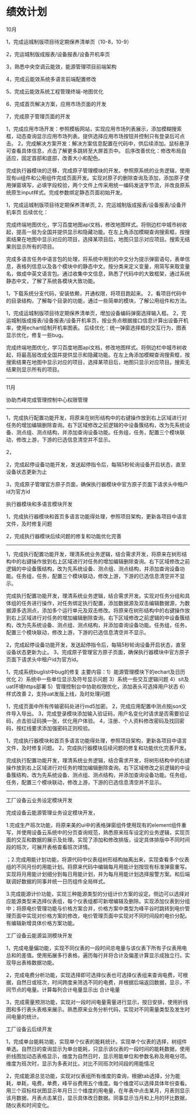 # 绩效计划

10月

1，完成运城制版项目待定期保养清单页（10-8，10-9）

2，完运城制版成报表/设备报表/设备开机率页

3，熟悉中央空调云能效，能源管理项目前端架构

4，完成云能效系统多语言前端配置修改

5、完成云能效系统工程管理终端-地图优化

6、完成首页解决方案，应用市场页面的开发

7，完成原子管理页面的开发

1，完成应用市场开发：参照模板网站，实现应用市场列表展示，添加模糊搜索框，动态查询显示应用市场列表。提供选择应用市场按钮并控制只有登录后可点击。
2，完成解决方案开发：解决方案信息配置在代码中，供后续添加。鼠标悬浮可查看具体信息，点击了解更多跳转至大屏首页中。
后序改善优化：修改布局自适应，固定首部和底部，改善大小和配色。

完成执行器模块的迁移，完成原子管理模块的开发。参照原系统的业务逻辑，使用现有ui组件和公用组件完成页面开发。实现对原子的删除查询及添加，添加原子使用弹窗填写，必填字段校验，两个文件上传采用统一编码发送字节流，并改良原系统原生input样式。完成参数绑定静态页面初始开发。

1，完成运城制版项目待定期保养清单页,
2，完运城制版成报表/设备报表/设备开机率页
后续优化：

完成终端地图优化，学习百度地图api文档，修改地图样式。将侧边栏中城市树收起，提高一层为全国并提供显示和隐藏功能。在左上角添加模糊查询搜索框，按搜索结果在地图中显示对应的项目，选择某项目后，地图只显示对应项目。搜索无结果则显示所有的项目。

完成多语言任务中语言包的处理，将系统中用到的中文分为提示弹窗语句，表单信息，表格列信息以及各个模块中的静态中文。按分类来定义变量，用简写来取变量名，做成中英文语言包。通过收集中文信息，熟悉了代码中的大致框架，通过系统静态中文，了解了系统各模块大致功能。

1，下载系统分支代码，安装依赖，开通权限，将项目跑起来。
2，看项目代码中的目录结构，了解每个目录的功能，通过一些简单的模块，了解公用组件和方法。

1，完成运城制版项目待定期保养清单页，增加设备编码弹窗选择输入框。
2，完运城制版成报表/设备报表/设备开机率页，按业务点根据接口信息计算出设备开机率，使用echart绘制开机率图表。
后续优化：统一弹窗选择框的交互行为，图表显示优化，修复一些bug。

完成终端地图优化，学习百度地图api文档，修改地图样式。将侧边栏中城市树收起，将最高层改成全国并提供显示和隐藏功能。在左上角添加模糊查询搜索框，按搜索结果在地图中显示对应的项目，选择某项目后，地图只显示对应项目。搜索无结果则显示所有的项目。

----

11月

协助杰峰完成管理控制中心权限管理



---

1，完成执行配置功能开发，将原来在树形结构中的右键操作放到右上区域进行对任务的增加编辑删除查询。右下区域修改之前逻辑的中设备簇结构，改为先系统设备、测点组、测点结构，并添加查询设备功能。任务组，任务，配置三个模块联动，修改上游，下游的已选信息清空并不显示。

2，

2，完成起停设备功能开发，发送起停指令后，每隔5秒轮询设备开启状态，直至设备状态更新为止

3，完成原子管理官方原子页面，确保执行器模块中官方原子页面下请求头中租户id为官方id



执行器模块和多语言模块开发

1，完成执行器模块和首页多语言功能得处理，参照项目架构，更新各项目中语言文件，及时修复问题

2，完成执行器模块后续问题的修复和功能优化完善 

---

1，完成执行配置功能开发，理清系统业务逻辑，结合需求开发，将原来在树形结构中的右键操作放到右上区域进行对任务的增加编辑删除查询。右下区域修改之前逻辑的中设备簇结构，改为先系统设备、测点组、测点结构，并添加查询设备功能。任务组，任务，配置三个模块联动，修改上游，下游的已选信息清空并不显示。

完成执行配置功能开发，理清系统业务逻辑，结合需求开发。实现对任务分组和具体组的任务进行操作，对任务绑定执行配置，添加数据源及双击编辑数据源，为数据源多选测点，添加多个运行单元及双击修改。将原来在树形结构中的右键操作放到右上区域进行对任务的增加编辑删除查询。右下区域修改之前逻辑的中设备簇结构，改为先系统设备、测点组、测点结构，并添加查询设备功能。任务组，任务，配置三个模块联动，修改上游，下游的已选信息清空并不显示。

2，完成起停设备功能开发，发送起停指令后，每隔5秒轮询设备开启状态，直至设备状态更新为止。
3，完成原子管理官方原子页面，确保执行器模块中官方原子页面下请求头中租户id为官方id。

1，完成系统buglist中bug的修复
主要内容：1）能源管理模块下的echart及日历优化 2）系统中一些单位显示及符号显示问题 3）系统一些交互逻辑问题 4）sit及uat环境https部署 5）管理控制台中协助权限优化，添加表头可选择用户状态 6）样式改善
2，支持uat发版上线，及时处理问题

1，完成页面中所有传输密码处进行md5加密。
2，完成应用配置中测点按json文件导入导出。
3，完成登录模块添加输入验证码，用户名变化时请求是否需要验证码，点击验证码换一张，优化用户体验。
4，注册、个人资料修改密码及找回密码，按红线要求添加强密码正则校验。

1，完成执行器模块和首页多语言功能得处理，参照项目架构，更新各项目中语言文件，及时修复问题。
2，完成执行器模块后续问题的修复和功能优化完善开发。

完成执行配置功能开发，理清系统业务逻辑，结合需求开发，将树形结构中的右键操作放到右上区域进行对任务的增加编辑删除查询。右下区域修改之前逻辑的中设备簇结构，改为先系统设备、测点组、测点结构，并添加查询设备功能。任务组，任务，配置三个模块联动，修改上游，下游的已选信息清空并不显示。

---

工厂设备云业务设定模块开发

完成设备云能源管理业务设定模块开发，

1.完成生产班次功能，将原来美的ui中的表格弹窗组件使用现有的element组件重写，并使用设备云系统中的分页查询规范，熟悉原来班车设定的业务逻辑，实现页面的交互和数据的展示及处理。实现了添加和修改排版，设定具体排版中不同时间段的班次，可展开表格查看班次详情。

；2.完成用能计划功能，将源代码中仪表组树形结构抽离出来，实现查看多个仪表组的不同月份的用能计划。将原来代码中编辑每月用能计划按现有标准弹窗重写。实现将月用能计划细分到每日用能计划，并为每月用能计划选择报警方案。和后端联调好数据的同事并统一日历组件全局样式。

3.完成能源计价功能，实现三种能源类型的分组计价方案的设定。侧边可以选择对应能源类型来选择仪表组，每个仪表组都可新增编辑及删除。实现添加仪表到分组中；将原电价管理功能与价格方案合并，价格方案中类型为峰平谷时跳转到电价管理页面中实现对价格方案的修改，电价管理页面中实现对不同时间段的电价分配。有编辑新增具体价格方案功能。

工厂设备云能源监测模块开发

1，完成电量偏功能，实现不同仪表的一段时间总电量与该仪表下所有子仪表用电总和的差值。使用拓展多行表格，遍历每行并将合计及偏差计算显示成独立行。实现导出表格数据功能。

2，完成电费分析功能，实现选择即可选择仪表也可选择仪表组来查询电费，可根据，自然日或班次，时间跨度来筛选不同的电费，并根据后端返回数据，显示，不同节点的电量。计算每列合计电量显示出 合计电量

3，完成需量预测功能，实现对一段时间电量需量进行显示，按日安排，使用折线图和多行表头表格来展示。熟悉原来业务分析代码，实现对不同需量类型及发生时间电量的统计。

工厂设备云后续开发

1，完成单台能耗功能，实现单个仪表的能耗统计。实现单个仪表的选择，树组件单选。自然日的查询显示为单台能耗，只显示该仪表的一段时间的能耗数据，使用折线图加动态表格显示，维度为自然日时，显示用能单位和参数名称及用电分项。维度为班次时，显示为多表对比，对比不同班次时间段的用能情况

2，完成能源总览功能，实现对仪表组所有维度的查询，根据tab选择，分为能耗，单耗，电费，单费，峰平谷费用五个维度。每个维度可以选择具体年份查看。用三个双标柱状图显示年月日三个维度的用电量，在年表中点击某月，月表则显示该月数据，月表点击某日，显示具体改日数据。同事显示当月和上月的环比数据，随仪表和时间变化。

